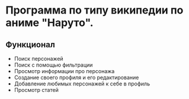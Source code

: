 # Программа по типу википедии по аниме "Наруто".

## Функционал
- Поиск персонажей
- Поиск с помощью фильтрации
- Просмотр информации про персонажа
- Создание своего профиля и его редактирование
- Добавление любимых персонажей к себе в профиль
- Просмотр статей
